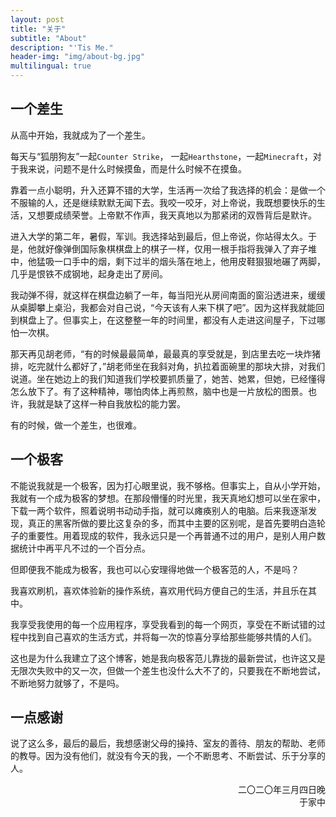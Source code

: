 ```yaml
---
layout: post
title: "关于"
subtitle: "About"
description: "'Tis Me."
header-img: "img/about-bg.jpg"
multilingual: true
---
```



## 一个差生

从高中开始，我就成为了一个差生。

每天与“狐朋狗友”一起`Counter Strike`， 一起`Hearthstone`，一起`Minecraft`，对于我来说，问题不是什么时候摸鱼，而是什么时候不在摸鱼。

靠着一点小聪明，升入还算不错的大学，生活再一次给了我选择的机会：是做一个不服输的人，还是继续默默无闻下去。我咬一咬牙，对上帝说，我既想要快乐的生活，又想要成绩荣誉。上帝默不作声，我天真地以为那紧闭的双唇背后是默许。

进入大学的第二年，暑假，军训。我选择站到最后，但上帝说，你站得太久。于是，他就好像弹倒国际象棋棋盘上的棋子一样，仅用一根手指将我弹入了弃子堆中，他猛吸一口手中的烟，剩下过半的烟头落在地上，他用皮鞋狠狠地碾了两脚，几乎是恨铁不成钢地，起身走出了房间。

我动弹不得，就这样在棋盘边躺了一年，每当阳光从房间南面的窗沿透进来，缓缓从桌脚攀上桌沿，我都会对自己说，“今天该有人来下棋了吧”。因为这样我就能回到棋盘上了。但事实上，在这整整一年的时间里，都没有人走进这间屋子，下过哪怕一次棋。

那天再见胡老师，“有的时候最最简单，最最真的享受就是，到店里去吃一块炸猪排，吃完就什么都好了，”胡老师坐在我斜对角，扒拉着面碗里的那块大排，对我们说道。坐在她边上的我们知道我们学校要抓质量了，她苦、她累，但她，已经懂得怎么放下了。有了这种精神，哪怕肉体上再煎熬，脑中也是一片放松的图景。也许，我就是缺了这样一种自我放松的能力罢。

有的时候，做一个差生，也很难。

## 一个极客

不能说我就是一个极客，因为打心眼里说，我不够格。但事实上，自从小学开始，我就有一个成为极客的梦想。在那段懵懂的时光里，我天真地幻想可以坐在家中，下载一两个软件，照着说明书动动手指，就可以瘫痪别人的电脑。后来我逐渐发现，真正的黑客所做的要比这复杂的多，而其中主要的区别呢，是首先要明白造轮子的重要性。用着现成的软件，我永远只是一个再普通不过的用户，是别人用户数据统计中再平凡不过的一个百分点。

但即便我不能成为极客，我也可以心安理得地做一个极客范的人，不是吗？

我喜欢刷机，喜欢体验新的操作系统，喜欢用代码方便自己的生活，并且乐在其中。

我享受我使用的每一个应用程序，享受我看到的每一个网页，享受在不断试错的过程中找到自己喜欢的生活方式，并将每一次的惊喜分享给那些能够共情的人们。

这也是为什么我建立了这个博客，她是我向极客范儿靠拢的最新尝试，也许这又是无限次失败中的又一次，但做一个差生也没什么大不了的，只要我在不断地尝试，不断地努力就够了，不是吗。

## 一点感谢

说了这么多，最后的最后，我想感谢父母的操持、室友的善待、朋友的帮助、老师的教导。因为没有他们，就没有今天的我，一个不断思考、不断尝试、乐于分享的人。

<p style="text-align: right">二〇二〇年三月四日晚<br>于家中</p>